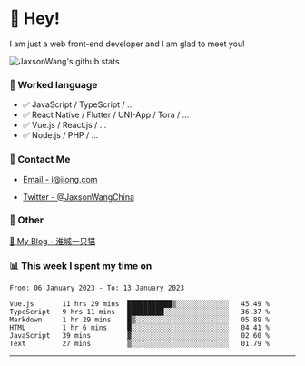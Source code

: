 # 👋 Hey!

I am just a web front-end developer and I am glad to meet you!

![JaxsonWang's github stats](https://github-readme-stats.vercel.app/api?username=JaxsonWang&&show_icons=true&&title_color=1abc9c&&icon_color=1abc9c)


### 📝 Worked language

- ✅ JavaScript / TypeScript / ...
- ✅ React Native / Flutter / UNI-App / Tora / ...
- ✅ Vue.js / React.js / ...
- ✅ Node.js / PHP / ...

### 📮 Contact Me

- [Email - i@iiong.com](mailto:i@iiong.com)

- [Twitter - @JaxsonWangChina](https://twitter.com/JaxsonWangChina)

### 🤪 Other

[📌 My Blog - 淮城一只猫](https://iiong.com)

### 📊 This week I spent my time on

<!--START_SECTION:waka-->

```text
From: 06 January 2023 - To: 13 January 2023

Vue.js       11 hrs 29 mins  ███████████▒░░░░░░░░░░░░░   45.49 %
TypeScript   9 hrs 11 mins   █████████░░░░░░░░░░░░░░░░   36.37 %
Markdown     1 hr 29 mins    █▒░░░░░░░░░░░░░░░░░░░░░░░   05.89 %
HTML         1 hr 6 mins     █░░░░░░░░░░░░░░░░░░░░░░░░   04.41 %
JavaScript   39 mins         ▓░░░░░░░░░░░░░░░░░░░░░░░░   02.60 %
Text         27 mins         ▒░░░░░░░░░░░░░░░░░░░░░░░░   01.79 %
```

<!--END_SECTION:waka-->

---
